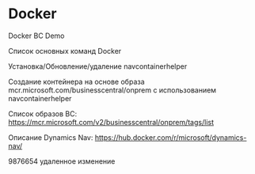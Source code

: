 # Docker
Docker BC Demo

Список основных команд Docker

Установка/Обновление/удаление navcontainerhelper

Создание контейнера на основе образа mcr.microsoft.com/businesscentral/onprem с использованием navcontainerhelper

Список образов BC:
https://mcr.microsoft.com/v2/businesscentral/onprem/tags/list


Описание Dynamics Nav:
https://hub.docker.com/r/microsoft/dynamics-nav/

9876654 удаленное изменение
